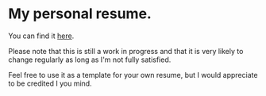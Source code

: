 # My personal resume.

You can find it [here](https://leleogere.github.io).

Please note that this is still a work in progress and that it is very likely to change regularly as long as I'm not fully satisfied.

Feel free to use it as a template for your own resume, but I would appreciate to be credited I you mind.

